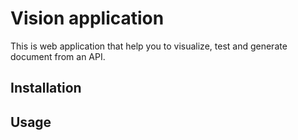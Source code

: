 # Vision application

This is web application that help you to visualize, test and generate document from an API.

## Installation

## Usage
